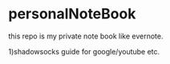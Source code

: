 # personalNoteBook
this repo is my private note book like evernote.

1)shadowsocks guide for google/youtube etc.
